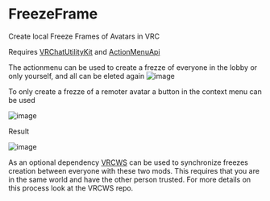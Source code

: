 # FreezeFrame
Create local Freeze Frames of Avatars in VRC


Requires [VRChatUtilityKit](https://github.com/loukylor/VRC-Mods/tree/main/VRChatUtilityKit) and [ActionMenuApi](https://github.com/gompoc/VRChatMods/tree/master/ActionMenuApi)


The actionmenu can be used to create a frezze of everyone in the lobby or only yourself, and all can be eleted again
![image](https://user-images.githubusercontent.com/20169013/133785941-e47c76fa-29da-4fbe-9398-80d9e0a4424a.png)


To only create a frezze of a remoter avatar a button in the context menu can be used


![image](https://user-images.githubusercontent.com/20169013/133578854-123de7e1-bd1f-4f6d-91a1-bb1147fa7593.png)

Result

![image](https://user-images.githubusercontent.com/20169013/133579280-e71542a7-4c35-42b9-86e1-38ecd11edad3.png)


As an optional dependency [VRCWS](https://github.com/Er1807/VRCWS) can be used to synchronize freezes creation between everyone with these two mods. This requires that you are in the same world and have the other person trusted. For more details on this process look at the VRCWS repo.
